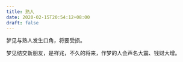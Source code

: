 ```yaml
---
title: 熟人
date: 2020-02-15T20:54:12+08:00
draft: false
---
```


梦见与熟人发生口角，将要受损。


梦见结交新朋友，是祥兆，不久的将来，作梦的人会声名大震、钱财大增。
